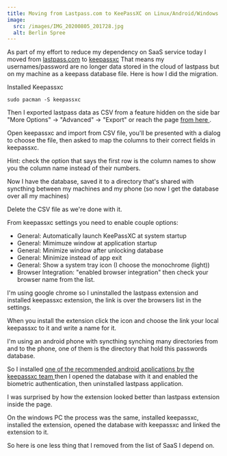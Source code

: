 ```yaml
---
title: Moving from Lastpass.com to KeePassXC on Linux/Android/Windows
image:
  src: /images/IMG_20200805_201728.jpg
  alt: Berlin Spree
---
```


As part of my effort to reduce my dependency on SaaS service today I moved from
[lastpass.com](https://www.lastpass.com/) to [keepassxc](https://keepassxc.org/)
That means my usernames/password are no longer data stored in the cloud of
lastpass but on my machine as a keepass database file. Here is how I did the
migration.

Installed Keepassxc

```
sudo pacman -S keepassxc
```

Then I exported lastpass data as CSV from a feature hidden on the side bar "More
Options" -> "Advanced" -> "Export" or reach the page [ from here ](https://lastpass.com/export.php).

Open keepassxc and import from CSV file, you'll be presented with a dialog to
choose the file, then asked to map the columns to their correct fields in
keepassxc.

Hint: check the option that says the first row is the column names to show you
the column name instead of their numbers.

Now I have the database, saved it to a directory that's shared with syncthing
between my machines and my phone (so now I get the database over all my machines)

Delete the CSV file as we're done with it.

From keepassxc settings you need to enable couple options:

- General: Automatically launch KeePassXC at system startup
- General: Mimimuze window at application startup
- General: Minimize window after unlocking database
- General: Minimize instead of app exit
- General: Show a system tray icon (I choose the monochrome (light))
- Browser Integration: "enabled browser integration" then check your browser
  name from the list.

I'm using google chrome so I uninstalled the lastpass extension and installed
keepassxc extension, the link is over the browsers list in the settings.

When you install the extension click the icon and choose the link your local
keepassxc to it and write a name for it.

I'm using an android phone with syncthing synching many directories from and to
the phone, one of them is the directory that hold this passwords database.

So I installed [ one of the recommended android applications by the keepassxc
team
](https://play.google.com/store/apps/details?id=keepass2android.keepass2android)
then I opened the database with it and enabled the biometric authentication,
then uninstalled lastpass application.

I was surprised by how the extension looked better than lastpass extension
inside the page.

On the windows PC the process was the same, installed keepassxc, installed the
extension, opened the database with keepassxc and linked the extension to it.

So here is one less thing that I removed from the list of SaaS I depend on.
